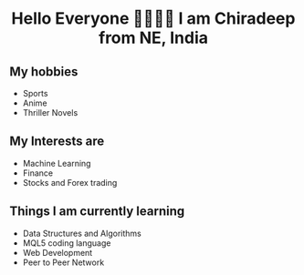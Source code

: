 # <div align="center"> Hello Everyone 👋🏿👋🏿 I am Chiradeep from NE, India </div>

## My hobbies 
- Sports
- Anime
- Thriller Novels

## My Interests are 
- Machine Learning 
- Finance
- Stocks and Forex trading

## Things I am currently learning
- Data Structures and Algorithms
- MQL5 coding language
- Web Development
- Peer to Peer Network
